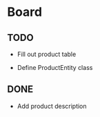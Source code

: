 # Board

## TODO

- Fill out product table
  
- Define ProductEntity class

## DONE

- Add product description
